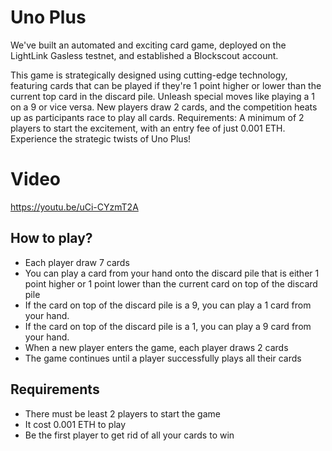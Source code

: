 # Uno Plus

We've built an automated and exciting card game, deployed on the LightLink Gasless testnet, and established a Blockscout account.

This game is strategically designed using cutting-edge technology, featuring cards that can be played if they're 1 point higher or lower than the current top card in the discard pile. Unleash special moves like playing a 1 on a 9 or vice versa. New players draw 2 cards, and the competition heats up as participants race to play all cards. Requirements: A minimum of 2 players to start the excitement, with an entry fee of just 0.001 ETH. Experience the strategic twists of Uno Plus!

# Video

https://youtu.be/uCi-CYzmT2A

## How to play?

- Each player draw 7 cards
- You can play a card from your hand onto the discard pile that is either 1 point higher or 1 point lower than the current card on top of the discard pile
- If the card on top of the discard pile is a 9, you can play a 1 card from your hand.
- If the card on top of the discard pile is a 1, you can play a 9 card from your hand.
- When a new player enters the game, each player draws 2 cards
- The game continues until a player successfully plays all their cards

## Requirements

- There must be least 2 players to start the game
- It cost 0.001 ETH to play
- Be the first player to get rid of all your cards to win
